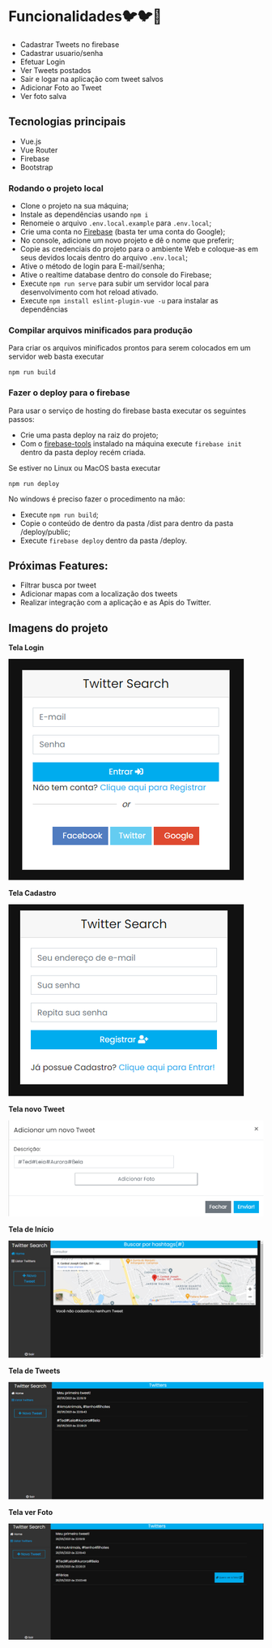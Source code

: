 # Funcionalidades🐦🐦🐤
- Cadastrar Tweets no firebase
- Cadastrar usuario/senha
- Efetuar Login
- Ver Tweets postados
- Sair e logar na aplicação com tweet salvos
- Adicionar Foto ao Tweet
- Ver foto salva
  
## Tecnologias principais

- Vue.js
- Vue Router
- Firebase 
- Bootstrap 

### Rodando o projeto local

- Clone o projeto na sua máquina;
- Instale as dependências usando `npm i`
- Renomeie o arquivo `.env.local.example` para `.env.local`;
- Crie uma conta no [Firebase](https://firebase.google.com/) (basta ter uma conta do Google);
- No console, adicione um novo projeto e dê o nome que preferir;
- Copie as credenciais do projeto para o ambiente Web e coloque-as em seus devidos locais dentro do arquivo `.env.local`;
- Ative o método de login para E-mail/senha;
- Ative o realtime database dentro do console do Firebase;
- Execute `npm run serve` para subir um servidor local para desenvolvimento com hot reload ativado.
- Execute `npm install eslint-plugin-vue -u` para instalar as dependências


### Compilar arquivos minificados para produção

Para criar os arquivos minificados prontos para serem colocados em um servidor web basta executar

```npm
npm run build
```

### Fazer o deploy para o firebase

Para usar o serviço de hosting do firebase basta executar os seguintes passos:

- Crie uma pasta deploy na raiz do projeto;
- Com o [firebase-tools](https://github.com/firebase/firebase-tools) instalado na máquina execute `firebase init` dentro da pasta deploy recém criada.

Se estiver no Linux ou MacOS basta executar

```npm
npm run deploy
```

No windows é preciso fazer o procedimento na mão:

- Execute `npm run build`;
- Copie o conteúdo de dentro da pasta /dist para dentro da pasta /deploy/public;
- Execute `firebase deploy` dentro da pasta /deploy.

## Próximas Features:
- Filtrar busca por tweet
- Adicionar mapas com a localização dos tweets
- Realizar integração com a aplicação e as Apis do Twitter.



## Imagens do projeto

**Tela Login**

![Image Login](./src/assets/scss/login.png)

**Tela Cadastro**

![Image SignUp](./src/assets/scss/registrar.png)

**Tela novo Tweet**

![Image ListTweets](./src/assets/scss/adicionarTweet.png)


**Tela de Início**

![Image Home](./src/assets/scss/telaHome.png)

**Tela de Tweets**

![Image ListTweets](./src/assets/scss/ListagemTweets.png)

**Tela ver Foto**

![Image ListTweets](./src/assets/scss/adicionarFoto.png)




